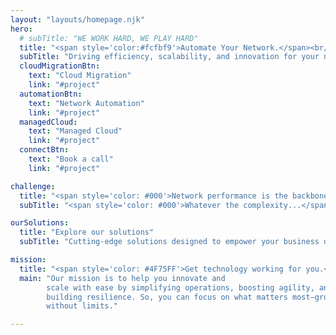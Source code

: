 ```yaml
---
layout: "layouts/homepage.njk"
hero:
  # subTitle: "WE WORK HARD, WE PLAY HARD"
  title: "<span style='color:#fcfbf9'>Automate Your Network.</span><br/> Unlock the Cloud."
  subTitle: "Driving efficiency, scalability, and innovation for your network operations."
  cloudMigrationBtn:
    text: "Cloud Migration"
    link: "#project"
  automationBtn:
    text: "Network Automation"
    link: "#project"
  managedCloud:
    text: "Managed Cloud"
    link: "#project"  
  connectBtn:
    text: "Book a call"
    link: "#project"

challenge:
  title: "<span style='color: #000'>Network performance is the backbone of your business operations.</span> Make it unbreakable."
  subTitle: "<span style='color: #000'>Whatever the complexity...</span>"

ourSolutions:
  title: "Explore our solutions"
  subTitle: "Cutting-edge solutions designed to empower your business driving efficiency, scalability, and innovation every step of the way."

mission:
  title: "<span style='color: #4F75FF'>Get technology working for you.</span>"
  main: "Our mission is to help you innovate and
        scale with ease by simplifying operations, boosting agility, and
        building resilience. So, you can focus on what matters most—growing
        without limits."

---
```

